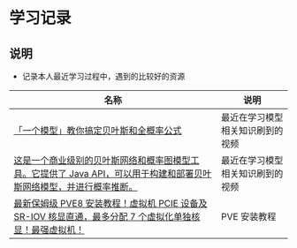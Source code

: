 # 学习记录

## 说明

- 记录本人最近学习过程中，遇到的比较好的资源

| 名称                                                                                                                                                                                     | 说明                             |
| ---------------------------------------------------------------------------------------------------------------------------------------------------------------------------------------- | -------------------------------- |
| [「一个模型」教你搞定贝叶斯和全概率公式](https://www.bilibili.com/video/BV1a4411B7B4)                                                                                                    | 最近在学习模型相关知识刷到的视频 |
| [这是一个商业级别的贝叶斯网络和概率图模型工具。它提供了 Java API，可以用于构建和部署贝叶斯网络模型，并进行概率推断。](https://www.bayesserver.com/code/java/construction-inference-java) | 最近在学习模型相关知识刷到的视频 |
| [最新保姆级 PVE8 安装教程！虚拟机 PCIE 设备及 SR-IOV 核显直通，最多分配 7 个虚拟化单独核显！最强虚拟机！](https://v2rayssr.com/pve.html)                                                 | PVE 安装教程                     |

<style>

._project_personal table tr th:nth-child(1), ._project_personal table tr td:nth-child(1) {
    width: 310px;
}

._project_personal table tr th:nth-child(3), ._project_personal table tr td:nth-child(3) {
    width: 350px;
}

._project_personal img {
    height: 30px;
    width: 30px;
}

._project_personal table tr td:nth-child(2), ._project_personal table tr td:nth-child(3) {
    padding: 5px !important;
}

</style>
